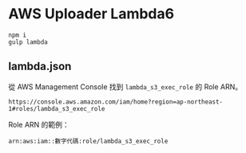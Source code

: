 # AWS Uploader Lambda6

```
npm i
gulp lambda
```


## lambda.json

從 AWS Management Console 找到 `lambda_s3_exec_role` 的 Role ARN。

```
https://console.aws.amazon.com/iam/home?region=ap-northeast-1#roles/lambda_s3_exec_role
```

Role ARN 的範例：

```
arn:aws:iam::數字代碼:role/lambda_s3_exec_role
```
